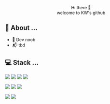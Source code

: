 <div align=center>
Hi there 👋<br>
welcome to KW's github
</div>

## 💬 About ...
- 🌱 Dev noob
- 📬 tbd

## 💻 Stack ...
<img src="https://img.shields.io/badge/HTML-E34F26?style=flat&logo=HTML5&logoColor=white"/> <img src="https://img.shields.io/badge/CSS-1572B6?style=flat&logo=CSS3&logoColor=white"/> <img src="https://img.shields.io/badge/JavaScript-F7DF1E?style=flat&logo=JavaScript&logoColor=white"/> <img src="https://img.shields.io/badge/React-61DAFB?style=flat&logo=React&logoColor=white"/>

<img src="https://img.shields.io/badge/SpringBoot-6DB33F?style=flat&logo=SpringBoot&logoColor=white"/> <img src="https://img.shields.io/badge/Python-3776AB?style=flat&logo=PythonBoot&logoColor=white"/> <img src="https://img.shields.io/badge/django-092E20?style=flat&logo=django&logoColor=white"/>

<img src="https://img.shields.io/badge/photoshop-31A8FF?style=flat&logo=adobephotoshop&logoColor=white"/> <img src="https://img.shields.io/badge/illustrator-FF9A00?style=flat&logo=adobeillustrator&logoColor=white"/>


<!--
**Kw3c/Kw3c** is a ✨ _special_ ✨ repository because its `README.md` (this file) appears on your GitHub profile.

Here are some ideas to get you started:

- 🔭 I’m currently working on ...
- 🌱 I’m currently learning ...
- 👯 I’m looking to collaborate on ...
- 🤔 I’m looking for help with ...
- 💬 Ask me about ...
- 📫 How to reach me: ...
- 😄 Pronouns: ...
- ⚡ Fun fact: ...
-->
